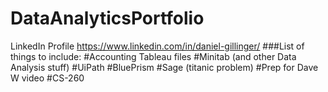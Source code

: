 # DataAnalyticsPortfolio
LinkedIn Profile
https://www.linkedin.com/in/daniel-gillinger/
###List of things to include:
  #Accounting Tableau files
  #Minitab (and other Data Analysis stuff)
  #UiPath
  #BluePrism
  #Sage (titanic problem)
  #Prep for Dave W video
  #CS-260
